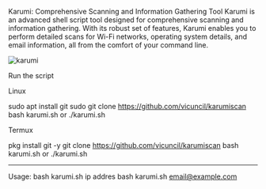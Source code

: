 Karumi: Comprehensive Scanning and Information Gathering Tool
Karumi is an advanced shell script tool designed for comprehensive scanning and information gathering. With its robust set of features, Karumi enables you to perform detailed scans for Wi-Fi networks, operating system details, and email information, all from the comfort of your command line.

![karumi](https://github.com/user-attachments/assets/8bac031e-9ef7-4833-b15d-4c1b24394ceb)

Run the script

Linux

sudo apt install git 
sudo git clone https://github.com/vicuncil/karumiscan
bash karumi.sh 
or 
./karumi.sh

Termux

pkg install git -y
git clone https://github.com/vicuncil/karumiscan
bash karumi.sh
or
./karumi.sh

-------------------------------------------------
Usage:
      bash karumi.sh ip addres
      bash karumi.sh email@example.com


